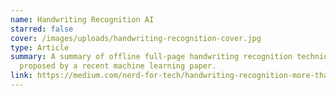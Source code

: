 ```yaml
---
name: Handwriting Recognition AI
starred: false
cover: /images/uploads/handwriting-recognition-cover.jpg
type: Article
summary: A summary of offline full-page handwriting recognition techniques
  proposed by a recent machine learning paper.
link: https://medium.com/nerd-for-tech/handwriting-recognition-more-than-just-mnist-36e68832de73
---
```

